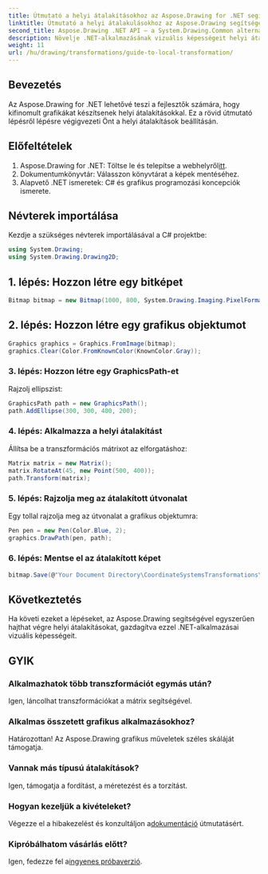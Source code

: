 ```yaml
---
title: Útmutató a helyi átalakításokhoz az Aspose.Drawing for .NET segítségével
linktitle: Útmutató a helyi átalakulásokhoz az Aspose.Drawing segítségével
second_title: Aspose.Drawing .NET API – a System.Drawing.Common alternatívája
description: Növelje .NET-alkalmazásának vizuális képességeit helyi átalakításokkal az Aspose.Drawing segítségével. Ez az átfogó oktatóanyag végigvezeti Önt a lenyűgöző grafikák létrehozásának folyamatán, transzformációs mátrixok alkalmazásával.
weight: 11
url: /hu/drawing/transformations/guide-to-local-transformation/
---
```

## Bevezetés

Az Aspose.Drawing for .NET lehetővé teszi a fejlesztők számára, hogy kifinomult grafikákat készítsenek helyi átalakításokkal. Ez a rövid útmutató lépésről lépésre végigvezeti Önt a helyi átalakítások beállításán.

## Előfeltételek

1.  Aspose.Drawing for .NET: Töltse le és telepítse a webhelyről[itt](https://releases.aspose.com/drawing/net/).
2. Dokumentumkönyvtár: Válasszon könyvtárat a képek mentéséhez.
3. Alapvető .NET ismeretek: C# és grafikus programozási koncepciók ismerete.

## Névterek importálása

Kezdje a szükséges névterek importálásával a C# projektbe:

```csharp
using System.Drawing;
using System.Drawing.Drawing2D;
```

## 1. lépés: Hozzon létre egy bitképet

```csharp
Bitmap bitmap = new Bitmap(1000, 800, System.Drawing.Imaging.PixelFormat.Format32bppPArgb);
```

## 2. lépés: Hozzon létre egy grafikus objektumot

```csharp
Graphics graphics = Graphics.FromImage(bitmap);
graphics.Clear(Color.FromKnownColor(KnownColor.Gray));
```

### 3. lépés: Hozzon létre egy GraphicsPath-et

Rajzolj ellipszist:

```csharp
GraphicsPath path = new GraphicsPath();
path.AddEllipse(300, 300, 400, 200);
```

### 4. lépés: Alkalmazza a helyi átalakítást

Állítsa be a transzformációs mátrixot az elforgatáshoz:

```csharp
Matrix matrix = new Matrix();
matrix.RotateAt(45, new Point(500, 400));
path.Transform(matrix);
```

### 5. lépés: Rajzolja meg az átalakított útvonalat

Egy tollal rajzolja meg az útvonalat a grafikus objektumra:

```csharp
Pen pen = new Pen(Color.Blue, 2);
graphics.DrawPath(pen, path);
```

### 6. lépés: Mentse el az átalakított képet

```csharp
bitmap.Save(@"Your Document Directory\CoordinateSystemsTransformations\LocalTransformation_out.png");
```

## Következtetés

Ha követi ezeket a lépéseket, az Aspose.Drawing segítségével egyszerűen hajthat végre helyi átalakításokat, gazdagítva ezzel .NET-alkalmazásai vizuális képességeit.

## GYIK

### Alkalmazhatok több transzformációt egymás után?  
Igen, láncolhat transzformációkat a mátrix segítségével.

### Alkalmas összetett grafikus alkalmazásokhoz?  
Határozottan! Az Aspose.Drawing grafikus műveletek széles skáláját támogatja.

### Vannak más típusú átalakítások?  
Igen, támogatja a fordítást, a méretezést és a torzítást.

### Hogyan kezeljük a kivételeket?  
 Végezze el a hibakezelést és konzultáljon a[dokumentáció](https://reference.aspose.com/drawing/net/) útmutatásért.

### Kipróbálhatom vásárlás előtt?  
 Igen, fedezze fel a[ingyenes próbaverzió](https://releases.aspose.com/).